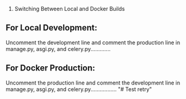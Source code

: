 

1. Switching Between Local and Docker Builds

For Local Development:
-----------------------

Uncomment the development line and comment the production line in manage.py, asgi.py, and celery.py.............

For Docker Production:
----------------------

Uncomment the production line and comment the development line in manage.py, asgi.py, and celery.py.................
"# Test retry" 

